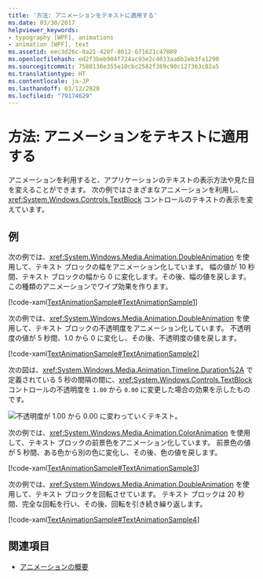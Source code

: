 ```yaml
---
title: '方法: アニメーションをテキストに適用する'
ms.date: 03/30/2017
helpviewer_keywords:
- typography [WPF], animations
- animation [WPF], text
ms.assetid: eec3d26c-0a21-420f-8012-671621c47089
ms.openlocfilehash: ed2f3beb904f724ac93e2c4033aa6b2eb3fa1290
ms.sourcegitcommit: 7588136e355e10cbc2582f389c90c127363c02a5
ms.translationtype: HT
ms.contentlocale: ja-JP
ms.lasthandoff: 03/12/2020
ms.locfileid: "79174629"
---
```

# <a name="how-to-apply-animations-to-text"></a>方法: アニメーションをテキストに適用する
アニメーションを利用すると、アプリケーションのテキストの表示方法や見た目を変えることができます。 次の例ではさまざまなアニメーションを利用し、<xref:System.Windows.Controls.TextBlock> コントロールのテキストの表示を変えています。  
  
## <a name="example"></a>例  
 次の例では、<xref:System.Windows.Media.Animation.DoubleAnimation> を使用して、テキスト ブロックの幅をアニメーション化しています。 幅の値が 10 秒間、テキスト ブロックの幅から 0 に変化します。その後、幅の値を戻します。 この種類のアニメーションでワイプ効果を作ります。  
  
 [!code-xaml[TextAnimationSample#TextAnimationSample1](~/samples/snippets/csharp/VS_Snippets_Wpf/TextAnimationSample/CS/Window1.xaml#textanimationsample1)]  
  
 次の例では、<xref:System.Windows.Media.Animation.DoubleAnimation> を使用して、テキスト ブロックの不透明度をアニメーション化しています。 不透明度の値が 5 秒間、1.0 から 0 に変化し、その後、不透明度の値を戻します。  
  
 [!code-xaml[TextAnimationSample#TextAnimationSample2](~/samples/snippets/csharp/VS_Snippets_Wpf/TextAnimationSample/CS/Window1.xaml#textanimationsample2)]  
  
 次の図は、<xref:System.Windows.Media.Animation.Timeline.Duration%2A> で定義されている 5 秒の間隔の間に、<xref:System.Windows.Controls.TextBlock> コントロールの不透明度を `1.00` から `0.00` に変更した場合の効果を示したものです。  
  
 ![不透明度が 1.00 から 0.00 に変わっていくテキスト。](./media/how-to-apply-animations-to-text/faded-text-opacity-change.png)  

 次の例では、<xref:System.Windows.Media.Animation.ColorAnimation> を使用して、テキスト ブロックの前景色をアニメーション化しています。 前景色の値が 5 秒間、ある色から別の色に変化し、その後、色の値を戻します。  
  
 [!code-xaml[TextAnimationSample#TextAnimationSample3](~/samples/snippets/csharp/VS_Snippets_Wpf/TextAnimationSample/CS/Window1.xaml#textanimationsample3)]  
  
 次の例では、<xref:System.Windows.Media.Animation.DoubleAnimation> を使用して、テキスト ブロックを回転させています。 テキスト ブロックは 20 秒間、完全な回転を行い、その後、回転を引き続き繰り返します。  
  
 [!code-xaml[TextAnimationSample#TextAnimationSample4](~/samples/snippets/csharp/VS_Snippets_Wpf/TextAnimationSample/CS/Window1.xaml#textanimationsample4)]  
  
## <a name="see-also"></a>関連項目

- [アニメーションの概要](../graphics-multimedia/animation-overview.md)
